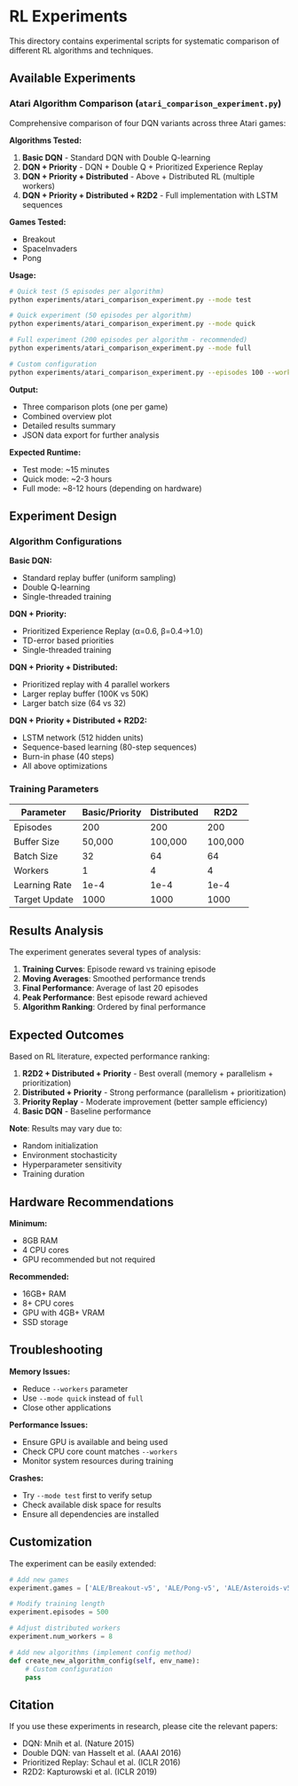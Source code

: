 # RL Experiments

This directory contains experimental scripts for systematic comparison of different RL algorithms and techniques.

## Available Experiments

### Atari Algorithm Comparison (`atari_comparison_experiment.py`)

Comprehensive comparison of four DQN variants across three Atari games:

**Algorithms Tested:**
1. **Basic DQN** - Standard DQN with Double Q-learning
2. **DQN + Priority** - DQN + Double Q + Prioritized Experience Replay
3. **DQN + Priority + Distributed** - Above + Distributed RL (multiple workers)
4. **DQN + Priority + Distributed + R2D2** - Full implementation with LSTM sequences

**Games Tested:**
- Breakout
- SpaceInvaders  
- Pong

**Usage:**

```bash
# Quick test (5 episodes per algorithm)
python experiments/atari_comparison_experiment.py --mode test

# Quick experiment (50 episodes per algorithm)
python experiments/atari_comparison_experiment.py --mode quick

# Full experiment (200 episodes per algorithm - recommended)
python experiments/atari_comparison_experiment.py --mode full

# Custom configuration
python experiments/atari_comparison_experiment.py --episodes 100 --workers 8
```

**Output:**
- Three comparison plots (one per game)
- Combined overview plot
- Detailed results summary
- JSON data export for further analysis

**Expected Runtime:**
- Test mode: ~15 minutes
- Quick mode: ~2-3 hours  
- Full mode: ~8-12 hours (depending on hardware)

## Experiment Design

### Algorithm Configurations

**Basic DQN:**
- Standard replay buffer (uniform sampling)
- Double Q-learning
- Single-threaded training

**DQN + Priority:**
- Prioritized Experience Replay (α=0.6, β=0.4→1.0)
- TD-error based priorities
- Single-threaded training

**DQN + Priority + Distributed:**
- Prioritized replay with 4 parallel workers
- Larger replay buffer (100K vs 50K)
- Larger batch size (64 vs 32)

**DQN + Priority + Distributed + R2D2:**
- LSTM network (512 hidden units)
- Sequence-based learning (80-step sequences)
- Burn-in phase (40 steps)
- All above optimizations

### Training Parameters

| Parameter | Basic/Priority | Distributed | R2D2 |
|-----------|----------------|-------------|------|
| Episodes | 200 | 200 | 200 |
| Buffer Size | 50,000 | 100,000 | 100,000 |
| Batch Size | 32 | 64 | 64 |
| Workers | 1 | 4 | 4 |
| Learning Rate | 1e-4 | 1e-4 | 1e-4 |
| Target Update | 1000 | 1000 | 1000 |

## Results Analysis

The experiment generates several types of analysis:

1. **Training Curves**: Episode reward vs training episode
2. **Moving Averages**: Smoothed performance trends
3. **Final Performance**: Average of last 20 episodes
4. **Peak Performance**: Best episode reward achieved
5. **Algorithm Ranking**: Ordered by final performance

## Expected Outcomes

Based on RL literature, expected performance ranking:

1. **R2D2 + Distributed + Priority** - Best overall (memory + parallelism + prioritization)
2. **Distributed + Priority** - Strong performance (parallelism + prioritization)  
3. **Priority Replay** - Moderate improvement (better sample efficiency)
4. **Basic DQN** - Baseline performance

**Note**: Results may vary due to:
- Random initialization
- Environment stochasticity  
- Hyperparameter sensitivity
- Training duration

## Hardware Recommendations

**Minimum:**
- 8GB RAM
- 4 CPU cores
- GPU recommended but not required

**Recommended:**
- 16GB+ RAM  
- 8+ CPU cores
- GPU with 4GB+ VRAM
- SSD storage

## Troubleshooting

**Memory Issues:**
- Reduce `--workers` parameter
- Use `--mode quick` instead of `full`
- Close other applications

**Performance Issues:**
- Ensure GPU is available and being used
- Check CPU core count matches `--workers`
- Monitor system resources during training

**Crashes:**
- Try `--mode test` first to verify setup
- Check available disk space for results
- Ensure all dependencies are installed

## Customization

The experiment can be easily extended:

```python
# Add new games
experiment.games = ['ALE/Breakout-v5', 'ALE/Pong-v5', 'ALE/Asteroids-v5']

# Modify training length
experiment.episodes = 500

# Adjust distributed workers
experiment.num_workers = 8

# Add new algorithms (implement config method)
def create_new_algorithm_config(self, env_name):
    # Custom configuration
    pass
```

## Citation

If you use these experiments in research, please cite the relevant papers:

- DQN: Mnih et al. (Nature 2015)
- Double DQN: van Hasselt et al. (AAAI 2016)  
- Prioritized Replay: Schaul et al. (ICLR 2016)
- R2D2: Kapturowski et al. (ICLR 2019)